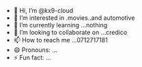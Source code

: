 - 👋 Hi, I’m @kx9-cloud
- 👀 I’m interested in .movies..and automotive
- 🌱 I’m currently learning ...nothing
- 💞️ I’m looking to collaborate on ...credico
- 📫 How to reach me ...0712717181
- 😄 Pronouns: ...
- ⚡ Fun fact: ...

<!---
kx9-cloud/kx9-cloud is a ✨ special ✨ repository because its `README.md` (this file) appears on your GitHub profile.
You can click the Preview link to take a look at your changes.
--->
